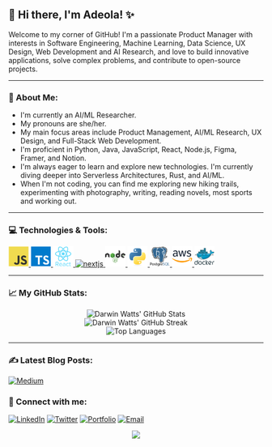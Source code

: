 ## 👋 Hi there, I'm Adeola! ✨

Welcome to my corner of GitHub! I'm a passionate Product Manager with interests in Software Engineering, Machine Learning, Data Science, UX Design, Web Development and AI Research, and love to build innovative applications, solve complex problems, and contribute to open-source projects.

---

### 🚀 About Me:

-   I'm currently an AI/ML Researcher.
-   My pronouns are she/her.
-   My main focus areas include Product Management, AI/ML Research, UX Design, and Full-Stack Web Development.
-   I'm proficient in Python, Java, JavaScript, React, Node.js, Figma, Framer, and Notion.
-   I'm always eager to learn and explore new technologies. I'm currently diving deeper into Serverless Architectures, Rust, and AI/ML.
-   When I'm not coding, you can find me exploring new hiking trails, experimenting with photography, writing, reading novels, most sports and working out.

---

### 💻 Technologies & Tools:

<p align="left">
  <a href="https://developer.mozilla.org/en-US/docs/Web/JavaScript" target="_blank" rel="noreferrer">
    <img src="https://raw.githubusercontent.com/devicons/devicon/master/icons/javascript/javascript-original.svg" alt="javascript" width="40" height="40"/>
  </a>
  <a href="https://www.typescriptlang.org/" target="_blank" rel="noreferrer">
    <img src="https://raw.githubusercontent.com/devicons/devicon/master/icons/typescript/typescript-original.svg" alt="typescript" width="40" height="40"/>
  </a>
  <a href="https://react.dev/" target="_blank" rel="noreferrer">
    <img src="https://raw.githubusercontent.com/devicons/devicon/master/icons/react/react-original-wordmark.svg" alt="react" width="40" height="40"/>
  </a>
  <a href="https://nextjs.org/" target="_blank" rel="noreferrer">
    <img src="https://cdn.worldvectorlogo.com/logos/nextjs-2.svg" alt="nextjs" width="40" height="40"/>
  </a>
  <a href="https://nodejs.org/" target="_blank" rel="noreferrer">
    <img src="https://raw.githubusercontent.com/devicons/devicon/master/icons/nodejs/nodejs-original-wordmark.svg" alt="nodejs" width="40" height="40"/>
  </a>
  <a href="https://www.python.org" target="_blank" rel="noreferrer">
    <img src="https://raw.githubusercontent.com/devicons/devicon/master/icons/python/python-original.svg" alt="python" width="40" height="40"/>
  </a>
  <a href="https://www.postgresql.org" target="_blank" rel="noreferrer">
    <img src="https://raw.githubusercontent.com/devicons/devicon/master/icons/postgresql/postgresql-original-wordmark.svg" alt="postgresql" width="40" height="40"/>
  </a>
  <a href="https://aws.amazon.com" target="_blank" rel="noreferrer">
    <img src="https://raw.githubusercontent.com/devicons/devicon/master/icons/amazonwebservices/amazonwebservices-original-wordmark.svg" alt="aws" width="40" height="40"/>
  </a>
  <a href="https://www.docker.com/" target="_blank" rel="noreferrer">
    <img src="https://raw.githubusercontent.com/devicons/devicon/master/icons/docker/docker-original-wordmark.svg" alt="docker" width="40" height="40"/>
  </a>
  </p>

---

### 📈 My GitHub Stats:

<p align="center">
  <img src="https://github-readme-stats.vercel.app/api?username=darwinwatts&show_icons=true&theme=dracula" alt="Darwin Watts' GitHub Stats"/><br/>
  <img src="https://github-readme-streak-stats.herokuapp.com/?user=darwinwatts&theme=dracula" alt="Darwin Watts' GitHub Streak"/><br/>
  <img src="https://github-readme-stats.vercel.app/api/top-langs/?username=darwinwatts&layout=compact&theme=dracula" alt="Top Languages" />
</p>

---

### ✍️ Latest Blog Posts:
[![Medium](https://img.shields.io/badge/Medium-12100E?style=for-the-badge&logo=medium&logoColor=white)](https://medium.com/@deolatoo)

### 🤝 Connect with me:

[![LinkedIn](https://img.shields.io/badge/LinkedIn-0077B5?style=for-the-badge&logo=linkedin&logoColor=white)](https://www.linkedin.com/in/adeola-omojola/)
[![Twitter](https://img.shields.io/badge/Twitter-1DA1F2?style=for-the-badge&logo=twitter&logoColor=white)](https://twitter.com/deolatoo)
[![Portfolio](https://img.shields.io/badge/Portfolio-FF5722?style=for-the-badge&logo=wordpress&logoColor=white)](https://adeola.super.site)
[![Email](https://img.shields.io/badge/Email-D14836?style=for-the-badge&logo=gmail&logoColor=white)](mailto:adeolasworks@gmail.com)

<p align="center">
  <img src="https://profile-counter.glitch.me/darwinwatts/count.svg" />
</p>



<!--
**darwinwatts/darwinwatts** is a ✨ _special_ ✨ repository because its `README.md` (this file) appears on your GitHub profile.

Here are some ideas to get you started:

- 🔭 I’m currently working on ...
- 🌱 I’m currently learning ...
- 👯 I’m looking to collaborate on ...
- 🤔 I’m looking for help with ...
- 💬 Ask me about ...
- 📫 How to reach me: ...
- 😄 Pronouns: ...
- ⚡ Fun fact: ...
-->
